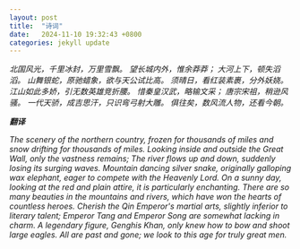 ```yaml
---
layout: post
title:  "诗词"
date:   2024-11-10 19:32:43 +0800
categories: jekyll update
---
```

*北国风光，千里冰封，万里雪飘。
望长城内外，惟余莽莽；
大河上下，顿失滔滔。
山舞银蛇，原驰蜡象，欲与天公试比高。
须晴日，看红装素裹，分外妖娆。
江山如此多娇，引无数英雄竞折腰。
惜秦皇汉武，略输文采；
唐宗宋祖，稍逊风骚。
一代天骄，成吉思汗，只识弯弓射大雕。
俱往矣，数风流人物，还看今朝。*

***翻译***

*The scenery of the northern country, frozen for thousands of miles and snow drifting for thousands of miles.
Looking inside and outside the Great Wall, only the vastness remains;
The river flows up and down, suddenly losing its surging waves.
Mountain dancing silver snake, originally galloping wax elephant, eager to compete with the Heavenly Lord.
On a sunny day, looking at the red and plain attire, it is particularly enchanting.
There are so many beauties in the mountains and rivers, which have won the hearts of countless heroes.
Cherish the Qin Emperor's martial arts, slightly inferior to literary talent;
Emperor Tang and Emperor Song are somewhat lacking in charm.
A legendary figure, Genghis Khan, only knew how to bow and shoot large eagles.
All are past and gone; we look to this age for truly great men.*
